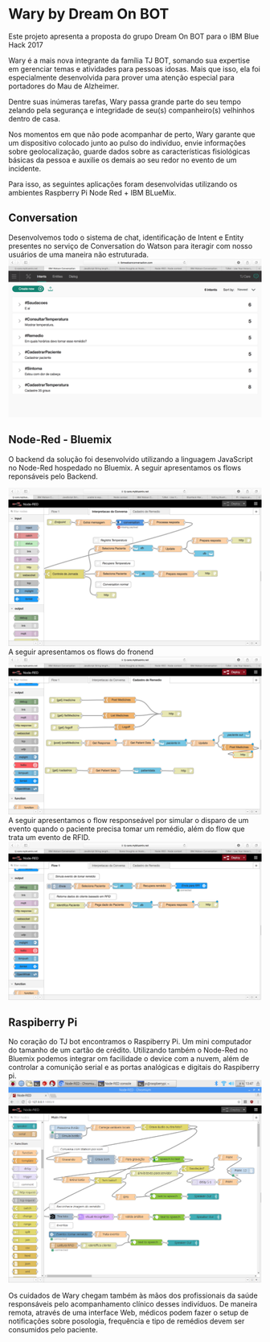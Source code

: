# Wary by Dream On BOT

Este projeto apresenta a proposta do grupo Dream On BOT para o IBM Blue Hack 2017

Wary é a mais nova integrante da família TJ BOT, somando sua expertise em gerenciar temas e atividades para pessoas idosas. Mais que isso,
 ela foi especialmente desenvolvida para prover uma atenção especial para portadores do Mau de Alzheimer.
 
 Dentre suas inúmeras tarefas, Wary passa grande parte do seu tempo zelando pela segurança e integridade de seu(s) companheiro(s) velhinhos
 dentro de casa.
 
 Nos momentos em que não pode acompanhar de perto, Wary garante que um dispositivo colocado junto ao pulso do indivíduo, envie informações
 sobre geolocalização, guarde dados sobre as características fisiológicas básicas da pessoa e auxilie os demais ao seu redor no evento de um
 incidente.
 
 Para isso, as seguintes aplicações foram desenvolvidas utilizando os ambientes Raspberry Pi Node Red + IBM BLueMix.
 ## Conversation
Desenvolvemos todo o sistema de chat, identificação de Intent e Entity presentes no serviço de Conversation do Watson para iteragir com nosso usuários de uma maneira não estruturada. 
  ![alt tag](https://github.com/Mayco-Anderson/BlueHack-Wary/blob/master/conversation2.png)
  ## Node-Red - Bluemix
  O backend da solução foi desenvolvido utilizando a linguagem JavaScript no Node-Red hospedado no Bluemix. A seguir apresentamos os flows reponsáveis pelo Backend.
  
 ![alt tag](https://github.com/Mayco-Anderson/BlueHack-Wary/blob/master/backend.png)
 A seguir apresentamos os flows do fronend
 ![alt tag](https://github.com/Mayco-Anderson/BlueHack-Wary/blob/master/front-end.png)
 A seguir apresentamos o flow responseável por simular o disparo de um evento quando o paciente precisa tomar um remédio, além do flow que trata um evento de RFID.
  ![alt tag]( https://github.com/Mayco-Anderson/BlueHack-Wary/blob/master/otherFlows.png)
  
  ## Raspiberry Pi
  No coração do TJ bot encontramos o Raspiberry Pi. Um mini computador do tamanho de um cartão de crédito. Utilizando também o Node-Red no Bluemix podemos integrar om facilidade o device com a nuvem, além de controlar a comunição serial e as portas analógicas e digitais do Raspiberry pi.
  ![alt tag]( https://github.com/Mayco-Anderson/BlueHack-Wary/blob/master/raspiCode.png)
 
 Os cuidados de Wary chegam também às mãos dos profissionais da saúde responsáveis pelo acompanhamento clínico desses indivíduos. De maneira
 remota, através de uma interface Web, médicos podem fazer o setup de notificações sobre posologia, frequência e tipo de remédios devem
 ser consumidos pelo paciente.
 
 


